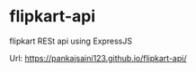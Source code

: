 # flipkart-api
flipkart RESt api using ExpressJS

Url: https://pankajsaini123.github.io/flipkart-api/
